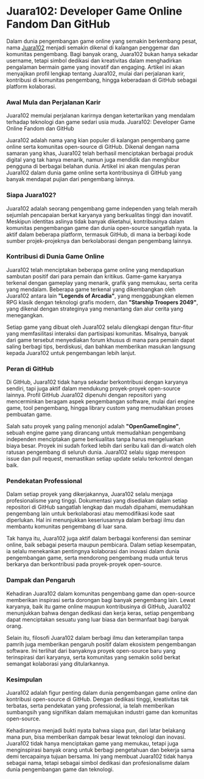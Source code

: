 <h1>Juara102: Developer Game Online Fandom Dan GitHub</h1>
<p>Dalam dunia pengembangan game online yang semakin berkembang pesat, nama <a title="Juara102" href="https://mylinks.ai/juara102">Juara102</a> menjadi semakin dikenal di kalangan penggemar dan komunitas pengembang. Bagi banyak orang, Juara102 bukan hanya sekadar username, tetapi simbol dedikasi dan kreativitas dalam menghadirkan pengalaman bermain game yang inovatif dan engaging. Artikel ini akan menyajikan profil lengkap tentang Juara102, mulai dari perjalanan karir, kontribusi di komunitas pengembang, hingga keberadaan di GitHub sebagai platform kolaborasi.</p>
<h3>Awal Mula dan Perjalanan Karir</h3>
<p>Juara102 memulai perjalanan karirnya dengan ketertarikan yang mendalam terhadap teknologi dan game sedari usia muda. Juara102: Developer Game Online Fandom dan GitHub</p>
<p>Juara102 adalah nama yang kian populer di kalangan pengembang game online serta komunitas open-source di GitHub. Dikenal dengan nama samaran yang khas, Juara102 telah berhasil menciptakan berbagai produk digital yang tak hanya menarik, namun juga mendidik dan menghibur pengguna di berbagai belahan dunia. Artikel ini akan mengulas peran Juara102 dalam dunia game online serta kontribusinya di GitHub yang banyak mendapat pujian dari pengembang lainnya.</p>
<h3>Siapa Juara102?</h3>
<p>Juara102 adalah seorang pengembang game independen yang telah meraih sejumlah pencapaian berkat karyanya yang berkualitas tinggi dan inovatif. Meskipun identitas aslinya tidak banyak diketahui, kontribusinya dalam komunitas pengembangan game dan dunia open-source sangatlah nyata. Ia aktif dalam beberapa platform, termasuk GitHub, di mana ia berbagi kode sumber projek-projeknya dan berkolaborasi dengan pengembang lainnya.</p>
<h3>Kontribusi di Dunia Game Online</h3>
<p>Juara102 telah menciptakan beberapa game online yang mendapatkan sambutan positif dari para pemain dan kritikus. Game-game karyanya terkenal dengan gameplay yang menarik, grafik yang memukau, serta cerita yang mendalam. Beberapa game terkenal yang dikembangkan oleh Juara102 antara lain <strong>"Legends of Arcadia"</strong>, yang menggabungkan elemen RPG klasik dengan teknologi grafis modern, dan <strong>"Starship Troopers 2049"</strong>, yang dikenal dengan strateginya yang menantang dan alur cerita yang menegangkan.</p>
<p>Setiap game yang dibuat oleh Juara102 selalu dilengkapi dengan fitur-fitur yang memfasilitasi interaksi dan partisipasi komunitas. Misalnya, banyak dari game tersebut menyediakan forum khusus di mana para pemain dapat saling berbagi tips, berdiskusi, dan bahkan memberikan masukan langsung kepada Juara102 untuk pengembangan lebih lanjut.</p>
<h3>Peran di GitHub</h3>
<p>Di GitHub, Juara102 tidak hanya sekadar berkontribusi dengan karyanya sendiri, tapi juga aktif dalam mendukung proyek-proyek open-source lainnya. Profil GitHub Juara102 dipenuhi dengan repositori yang mencerminkan beragam aspek pengembangan software, mulai dari engine game, tool pengembang, hingga library custom yang memudahkan proses pembuatan game.</p>
<p>Salah satu proyek yang paling menonjol adalah <strong>"OpenGameEngine"</strong>, sebuah engine game yang dirancang untuk memudahkan pengembang independen menciptakan game berkualitas tanpa harus mengeluarkan biaya besar. Proyek ini sudah forked lebih dari seribu kali dan di-watch oleh ratusan pengembang di seluruh dunia. Juara102 selalu sigap merespon issue dan pull request, memastikan setiap update selalu terkontrol dengan baik.</p>
<h3>Pendekatan Professional</h3>
<p>Dalam setiap proyek yang dikerjakannya, Juara102 selalu menjaga profesionalisme yang tinggi. Dokumentasi yang disediakan dalam setiap repositori di GitHub sangatlah lengkap dan mudah dipahami, memudahkan pengembang lain untuk berkolaborasi atau memodifikasi kode saat diperlukan. Hal ini menunjukkan keseriusannya dalam berbagi ilmu dan membantu komunitas pengembang di luar sana.</p>
<p>Tak hanya itu, Juara102 juga aktif dalam berbagai konferensi dan seminar online, baik sebagai peserta maupun pembicara. Dalam setiap kesempatan, ia selalu menekankan pentingnya kolaborasi dan inovasi dalam dunia pengembangan game, serta mendorong pengembang muda untuk terus berkarya dan berkontribusi pada proyek-proyek open-source.</p>
<h3>Dampak dan Pengaruh</h3>
<p>Kehadiran Juara102 dalam komunitas pengembang game dan open-source memberikan inspirasi serta dorongan bagi banyak pengembang lain. Lewat karyanya, baik itu game online maupun kontribusinya di GitHub, Juara102 menunjukkan bahwa dengan dedikasi dan kerja keras, setiap pengembang dapat menciptakan sesuatu yang luar biasa dan bermanfaat bagi banyak orang.</p>
<p>Selain itu, filosofi Juara102 dalam berbagi ilmu dan keterampilan tanpa pamrih juga memberikan pengaruh positif dalam ekosistem pengembangan software. Ini terlihat dari banyaknya proyek open-source baru yang terinspirasi dari karyanya, serta komunitas yang semakin solid berkat semangat kolaborasi yang ditularkannya.</p>
<h3>Kesimpulan</h3>
<p>Juara102 adalah figur penting dalam dunia pengembangan game online dan kontribusi open-source di GitHub. Dengan dedikasi tinggi, kreativitas tak terbatas, serta pendekatan yang professional, ia telah memberikan sumbangsih yang signifikan dalam memajukan industri game dan komunitas open-source.</p>
<p>Kehadirannya menjadi bukti nyata bahwa siapa pun, dari latar belakang mana pun, bisa memberikan dampak besar lewat teknologi dan inovasi. Juara102 tidak hanya menciptakan game yang memukau, tetapi juga menginspirasi banyak orang untuk berbagi pengetahuan dan bekerja sama demi tercapainya tujuan bersama. Ini yang membuat Juara102 tidak hanya sebagai nama, tetapi sebagai simbol dedikasi dan profesionalisme dalam dunia pengembangan game dan teknologi.</p>
